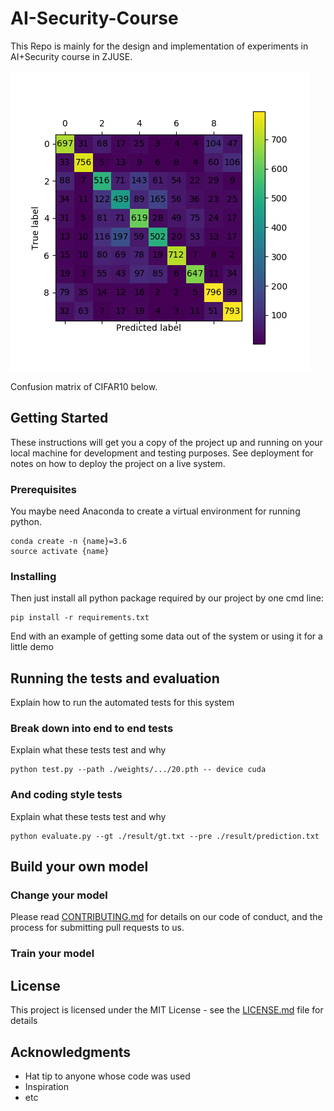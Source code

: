 # AI-Security-Course

This Repo is mainly for the design and implementation of experiments in AI+Security course in ZJUSE.

<img src="img/myplot.png" alt="failed to load img">

Confusion matrix of CIFAR10 below.

## Getting Started

These instructions will get you a copy of the project up and running on your local machine for development and testing
purposes. See deployment for notes on how to deploy the project on a live system.

### Prerequisites

You maybe need Anaconda to create a virtual environment for running python.

```
conda create -n {name}=3.6
source activate {name}
```

### Installing

Then just install all python package required by our project by one cmd line:

```
pip install -r requirements.txt
```

End with an example of getting some data out of the system or using it for a little demo

## Running the tests and evaluation

Explain how to run the automated tests for this system

### Break down into end to end tests

Explain what these tests test and why

```
python test.py --path ./weights/.../20.pth -- device cuda
```

### And coding style tests

Explain what these tests test and why

```
python evaluate.py --gt ./result/gt.txt --pre ./result/prediction.txt
```

## Build your own model

### Change your model

Please read [CONTRIBUTING.md](https://gist.github.com/PurpleBooth/b24679402957c63ec426) for details on our code of
conduct, and the process for submitting pull requests to us.

### Train your model

## License

This project is licensed under the MIT License - see the [LICENSE.md](LICENSE.md) file for details

## Acknowledgments

* Hat tip to anyone whose code was used
* Inspiration
* etc
